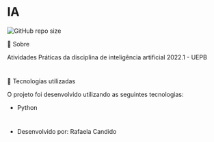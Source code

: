# IA
![GitHub repo size](https://img.shields.io/github/repo-size/refeita/IA)

📌 Sobre

Atividades Práticas da disciplina de inteligência artificial 2022.1 - UEPB

#

🔎 Tecnologias utilizadas

O projeto foi desenvolvido utilizando as seguintes tecnologias: <br />
- Python

#
- Desenvolvido por: Rafaela Candido



